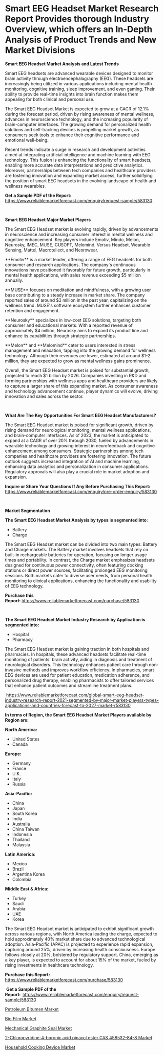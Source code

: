 <p><h1>Smart EEG Headset Market Research Report Provides thorough Industry Overview, which offers an In-Depth Analysis of Product Trends and New Market Divisions</h1></p><p><strong>Smart EEG Headset Market Analysis and Latest Trends</strong></p>
<p><p>Smart EEG headsets are advanced wearable devices designed to monitor brain activity through electroencephalography (EEG). These headsets are increasingly being utilized in various applications including mental health monitoring, cognitive training, sleep improvement, and even gaming. Their ability to provide real-time insights into brain function makes them appealing for both clinical and personal use.</p><p>The Smart EEG Headset Market is expected to grow at a CAGR of 12.1% during the forecast period, driven by rising awareness of mental wellness, advances in neuroscience technology, and the increasing popularity of brain-computer interfaces. The growing demand for personalized health solutions and self-tracking devices is propelling market growth, as consumers seek tools to enhance their cognitive performance and emotional well-being.</p><p>Recent trends indicate a surge in research and development activities aimed at integrating artificial intelligence and machine learning with EEG technology. This fusion is enhancing the functionality of smart headsets, enabling more accurate data interpretations and predictive analytics. Moreover, partnerships between tech companies and healthcare providers are fostering innovation and expanding market access, further solidifying the position of smart EEG headsets in the evolving landscape of health and wellness wearables.</p></p>
<p><strong>Get a Sample PDF of the Report:&nbsp;</strong> <a href="https://www.reliablemarketforecast.com/enquiry/request-sample/583130?utm_campaign=1170&utm_medium=2&utm_source=Github&utm_content=ia&utm_term=27092024&utm_id=smart-eeg-headset">https://www.reliablemarketforecast.com/enquiry/request-sample/583130</a></p>
<p>&nbsp;</p>
<p><strong>Smart EEG Headset Major Market Players</strong></p>
<p><p>The Smart EEG Headset market is evolving rapidly, driven by advancements in neuroscience and increasing consumer interest in mental wellness and cognitive enhancement. Key players include Emotiv, Mindo, Melon, Neurosky, IMEC, MUSE, CUSOFT, Melomind, Versus Headset, Wearable Sensing, Mattel, Macrotellect, and Neorowear.</p><p>**Emotiv** is a market leader, offering a range of EEG headsets for both consumer and research applications. The company's continuous innovations have positioned it favorably for future growth, particularly in mental health applications, with sales revenue exceeding $5 million annually.</p><p>**MUSE** focuses on meditation and mindfulness, with a growing user base contributing to a steady increase in market share. The company reported sales of around $3 million in the past year, capitalizing on the wellness trend. MUSE's software ecosystem further enhances customer retention and engagement.</p><p>**Neurosky** specializes in low-cost EEG solutions, targeting both consumer and educational markets. With a reported revenue of approximately $4 million, Neurosky aims to expand its product line and enhance its capabilities through strategic partnerships.</p><p>**Melon** and **Melomind** cater to users interested in stress management and relaxation, tapping into the growing demand for wellness technology. Although their revenues are lower, estimated at around $1-2 million, they are expected to grow as mental wellness gains prominence.</p><p>Overall, the Smart EEG Headset market is poised for substantial growth, projected to reach $1 billion by 2026. Companies investing in R&D and forming partnerships with wellness apps and healthcare providers are likely to capture a larger share of this expanding market. As consumer awareness and technology advancement continue, player dynamics will evolve, driving innovation and sales across the sector.</p></p>
<p>&nbsp;</p>
<p><strong>What Are The Key Opportunities For Smart EEG Headset Manufacturers?</strong></p>
<p><p>The Smart EEG Headset market is poised for significant growth, driven by rising demand for neurological monitoring, mental wellness applications, and brain-computer interfaces. As of 2023, the market is anticipated to expand at a CAGR of over 20% through 2030, fueled by advancements in wearable technology and growing interest in neurofeedback and cognitive enhancement among consumers. Strategic partnerships among tech companies and healthcare providers are fostering innovation. The future outlook suggests increased integration of AI and machine learning, enhancing data analytics and personalization in consumer applications. Regulatory approvals will also play a crucial role in market adoption and expansion.</p></p>
<p><strong>Inquire or Share Your Questions If Any Before Purchasing This Report:</strong> <a href="https://www.reliablemarketforecast.com/enquiry/pre-order-enquiry/583130?utm_campaign=1170&utm_medium=2&utm_source=Github&utm_content=ia&utm_term=27092024&utm_id=smart-eeg-headset">https://www.reliablemarketforecast.com/enquiry/pre-order-enquiry/583130</a></p>
<p>&nbsp;</p>
<p><strong>Market Segmentation</strong></p>
<p><strong>The Smart EEG Headset Market Analysis by types is segmented into:</strong></p>
<p><ul><li>Battery</li><li>Charge</li></ul></p>
<p><p>The Smart EEG Headset market can be divided into two main types: Battery and Charge markets. The Battery market involves headsets that rely on built-in rechargeable batteries for operation, focusing on longer usage times and portability. In contrast, the Charge market emphasizes headsets designed for continuous power connectivity, often featuring docking stations or direct power sources, facilitating prolonged EEG monitoring sessions. Both markets cater to diverse user needs, from personal health monitoring to clinical applications, enhancing the functionality and usability of EEG technology.</p></p>
<p><strong>Purchase this Report:&nbsp;</strong><a href="https://www.reliablemarketforecast.com/purchase/583130?utm_campaign=1170&utm_medium=2&utm_source=Github&utm_content=ia&utm_term=27092024&utm_id=smart-eeg-headset">https://www.reliablemarketforecast.com/purchase/583130</a></p>
<p>&nbsp;</p>
<p><strong>The Smart EEG Headset Market Industry Research by Application is segmented into:</strong></p>
<p><ul><li>Hospital</li><li>Pharmacy</li></ul></p>
<p><p>The Smart EEG Headset market is gaining traction in both hospitals and pharmacies. In hospitals, these advanced headsets facilitate real-time monitoring of patients' brain activity, aiding in diagnosis and treatment of neurological disorders. This technology enhances patient care through non-invasive methods and improves workflow efficiency. In pharmacies, smart EEG devices are used for patient education, medication adherence, and personalized drug therapy, enabling pharmacists to offer tailored services that enhance patient outcomes and streamline treatment plans.</p></p>
<p><a href="https://www.reliablemarketforecast.com/global-smart-eeg-headset-industry-research-report-2021-segmented-by-major-market-players-types-applications-and-countries-forecast-to-2027-market-r583130?utm_campaign=1170&utm_medium=2&utm_source=Github&utm_content=ia&utm_term=27092024&utm_id=smart-eeg-headset">&nbsp;https://www.reliablemarketforecast.com/global-smart-eeg-headset-industry-research-report-2021-segmented-by-major-market-players-types-applications-and-countries-forecast-to-2027-market-r583130</a></p>
<p><strong>In terms of Region, the Smart EEG Headset Market Players available by Region are:</strong></p>
<p>
    <p> <strong> North America: </strong>
        <ul>
            <li>United States</li>
            <li>Canada</li>
        </ul>
        </p> 
    <p> <strong> Europe: </strong>
        <ul>
            <li>Germany</li>
            <li>France</li>
            <li>U.K.</li>
            <li>Italy</li>
            <li>Russia</li>
        </ul>
        </p> 
    <p> <strong> Asia-Pacific: </strong>
        <ul>
            <li>China</li>
            <li>Japan</li>
            <li>South Korea</li>
            <li>India</li>
            <li>Australia</li>
            <li>China Taiwan</li>
            <li>Indonesia</li>
            <li>Thailand</li>
            <li>Malaysia</li>
        </ul>
        </p> 
    <p> <strong> Latin America: </strong>
        <ul>
            <li>Mexico</li>
            <li>Brazil</li>
            <li>Argentina Korea</li>
            <li>Colombia</li>
        </ul>
        </p> 
    <p> <strong> Middle East & Africa: </strong>
        <ul>
            <li>Turkey</li>
            <li>Saudi</li>
            <li>Arabia</li>
            <li>UAE</li>
            <li>Korea</li>
        </ul>
    </p>
    </p>
<p><p>The Smart EEG Headset market is anticipated to exhibit significant growth across various regions, with North America leading the charge, expected to hold approximately 40% market share due to advanced technological adoption. Asia-Pacific (APAC) is projected to experience rapid expansion, capturing around 25%, driven by increasing health consciousness. Europe follows closely at 20%, bolstered by regulatory support. China, emerging as a key player, is expected to account for about 15% of the market, fueled by rising investments in healthcare technology.</p></p>
<p><strong>Purchase this Report: </strong><a href="https://www.reliablemarketforecast.com/purchase/583130?utm_campaign=1170&utm_medium=2&utm_source=Github&utm_content=ia&utm_term=27092024&utm_id=smart-eeg-headset">https://www.reliablemarketforecast.com/purchase/583130</a></p>
<p>&nbsp;<strong>Get a Sample PDF of the Report:&nbsp;&nbsp;</strong><a href="https://www.reliablemarketforecast.com/enquiry/request-sample/583130?utm_campaign=1170&utm_medium=2&utm_source=Github&utm_content=ia&utm_term=27092024&utm_id=smart-eeg-headset">https://www.reliablemarketforecast.com/enquiry/request-sample/583130</a></p>
<p><strong></strong></p>
<p><p><a href="https://www.linkedin.com/pulse/global-petroleum-bitumen-market-focus-product-type-construction-zeuwf?utm_campaign=1170&utm_medium=2&utm_source=Github&utm_content=ia&utm_term=27092024&utm_id=smart-eeg-headset">Petroleum Bitumen Market</a></p><p><a href="https://www.linkedin.com/pulse/insights-bio-film-market-size-which-expanding-69-cagr-from-2024-xoksf?utm_campaign=1170&utm_medium=2&utm_source=Github&utm_content=ia&utm_term=27092024&utm_id=smart-eeg-headset">Bio Film Market</a></p><p><a href="https://issuu.com/reportprime-2/docs/mechanical-graphite-seal-market-siz_8ba556c6e05f0c?utm_campaign=1170&utm_medium=2&utm_source=Github&utm_content=ia&utm_term=27092024&utm_id=smart-eeg-headset">Mechanical Graphite Seal Market</a></p><p><a href="https://github.com/wwwkeltoum/Market-Research-Report-List-5/blob/main/2-chloropyridine-4-boronic-acid-pinacol-ester-cas-458532-84-8-market.md?utm_campaign=1170&utm_medium=2&utm_source=Github&utm_content=ia&utm_term=27092024&utm_id=smart-eeg-headset">2-Chloropyridine-4-boronic acid pinacol ester CAS 458532-84-8 Market</a></p><p><a href="https://issuu.com/reportprime-2/docs/household-cooking-device-market-siz_610ebeb085d760?utm_campaign=1170&utm_medium=2&utm_source=Github&utm_content=ia&utm_term=27092024&utm_id=smart-eeg-headset">Household Cooking Device Market</a></p></p>